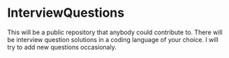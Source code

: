 # InterviewQuestions
This will be a public repository that anybody could contribute to. There will be interview question solutions in a coding language of your choice. I will try to add new questions occasionaly.
